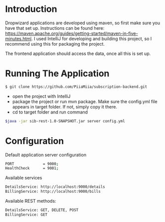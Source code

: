 # Introduction

Dropwizard applications are developed using maven, so first make sure you have that set up.
Instructions can be found here: https://maven.apache.org/guides/getting-started/maven-in-five-minutes.html.
I used IntelliJ for developing and building this project, so I recommend using this for packaging the project.

The frontend application should access the data, once all this is set up.

# Running The Application

```bash
$ git clone https://github.com/PiiaMiia/subscription-backend.git
```
* open the project with IntelliJ
* package the project or run mvn package. Make sure the config.yml file appears in target folder. If not, simply copy it there.
* cd to target folder and run command

```bash
$java -jar sib-rest-1.0-SNAPSHOT.jar server config.yml
```

# Configuration

Default application server configuration

```bash
PORT             = 9000;
HealthCheck      = 9001;
```

Available services

```bash
DetailsService: http://localhost:9000/details
BillingService: http://localhost:9000/bills
```

Available REST methods:
```bash
DetailsService: GET, DELETE, POST
BillingService: GET
```
